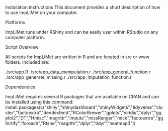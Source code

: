 
Installation instructions 
This document provides a short description of how to use ImpLiMet on your computer.

Platforms

ImpLiMet runs under RShiny and can be easily user within RStudio on any computer platform.

Script Overview

All scripts for ImpLiMet are written in R and are located in src or www folders. Included are:

./src/app.R
./src/app_data_manipulation.r
./src/app_general_function.r
./src/app_generate_missing.r
./src/app_imputation_function.r


Dependencies

ImpLiMet requires several R packages that are available on CRAN and can be installed using this command:
install.packages(c("shiny","shinydashboard","shinyWidgets","tidyverse","cluster","factoextra","dendextend","RColorBrewer","gplots","viridis","dplyr","ggplot2","DT","Hmisc","magrittr","impute","missRanger","mice","factoextra","ggfortify","foreach","Rtsne","magrittr","dplyr","tidyr","heatmap3"))



